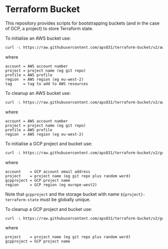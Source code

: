 # Terraform Bucket

This repository provides scripts for bootstrapping buckets (and in the case of GCP, a project) to store Terraform state.

To initialise an AWS bucket use:

```bash
curl -L https://raw.githubusercontent.com/aps831/terraform-bucket/v2/aws-init.sh | bash -s -- --account ${account} --project ${project} --profile ${profile} --region ${region} --tag ${tag}
```

where

```text
account = AWS account number
project = project name (eg git repo)
profile = AWS profile
region  = AWS region (eg eu-west-2)
tag     = tag to add to AWS resources
```

To cleanup an AWS bucket use:

```bash
curl -L https://raw.githubusercontent.com/aps831/terraform-bucket/v2/aws-cleanup.sh | bash -s -- --account ${account} --project ${project} --profile ${profile} --region ${region}
```

where

```text
account = AWS account number
project = project name (eg git repo)
profile = AWS profile
region  = AWS region (eg eu-west-2)
```

To initialise a GCP project and bucket use:

```bash
curl -L https://raw.githubusercontent.com/aps831/terraform-bucket/v2/gcp-init.sh | bash -s -- --account ${account} --project ${project} --gcpproject ${gcpproject} --region ${region}
```

where

```text
account    = GCP account email address
project    = project name (eg git repo plus random word)
gcpproject = GCP project name
region     = GCP region (eg europe-west2)
```

Note that `gcpproject` and the storage bucket with name `${project}-terraform-state` must be globally unique.

To cleanup a GCP project and bucket use:

```bash
curl -L https://raw.githubusercontent.com/aps831/terraform-bucket/v2/gcp-cleanup.sh | bash -s -- --project ${project} --gcpproject ${gcpproject}
```

where

```text
project    = project name (eg git repo plus random word)
gcpproject = GCP project name
```
